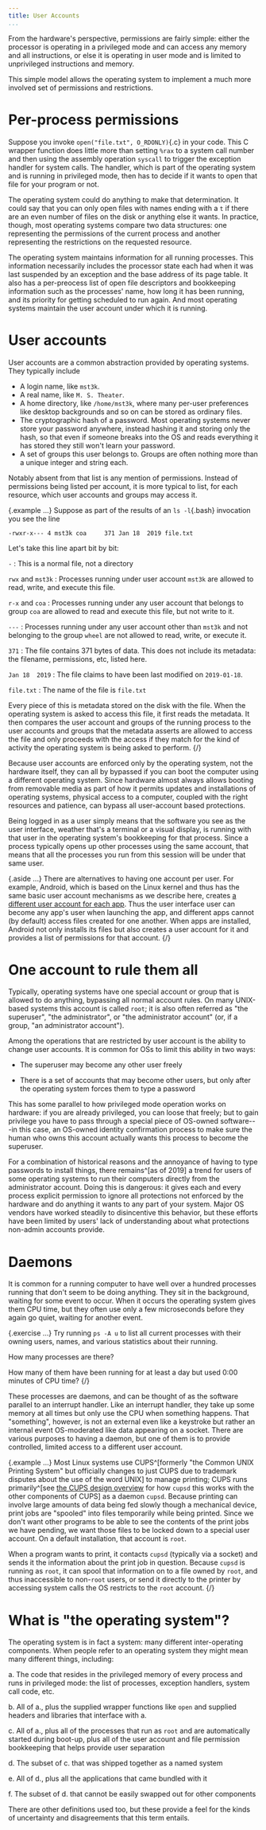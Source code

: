 ```yaml
---
title: User Accounts
...
```


From the hardware's perspective, permissions are fairly simple:
either the processor is operating in a privileged mode
and can access any memory and all instructions,
or else it is operating in user mode and is limited to unprivileged instructions and memory.

This simple model allows the operating system to implement
a much more involved set of permissions and restrictions.

# Per-process permissions

Suppose you invoke `open("file.txt", O_RDONLY)`{.c} in your code.
This C wrapper function does little more than setting `%rax` to a system call number and then using the assembly operation `syscall` to trigger the exception handler for system calls.
The handler, which is part of the operating system and is running in privileged mode, then has to decide if it wants to open that file for your program or not.

The operating system could do anything to make that determination.
It could say that you can only open files with names ending with a `t` if there are an even number of files on the disk or anything else it wants.
In practice, though, most operating systems compare two data structures:
one representing the permissions of the current process
and another representing the restrictions on the requested resource.

The operating system maintains information for all running processes.
This information necessarily includes the processor state each had when it was last suspended by an exception and the base address of its page table.
It also has a per-preocess list of open file descriptors
and bookkeeping information
such as the processes' name, how long it has been running,
and its priority for getting scheduled to run again.
And most operating systems maintain the user account under which it is running.

# User accounts

User accounts are a common abstraction provided by operating systems.
They typically include

- A login name, like `mst3k`.
- A real name, like `M. S. Theater`.
- A home directory, like `/home/mst3k`, where many per-user preferences like desktop backgrounds and so on can be stored as ordinary files.
- The cryptographic hash of a password. Most operating systems never store your password anywhere, instead hashing it and storing only the hash, so that even if someone breaks into the OS and reads everything it has stored they still won't learn your password.
- A set of groups this user belongs to. Groups are often nothing more than a unique integer and string each.

Notably absent from that list is any mention of permissions.
Instead of permissions being listed per account,
it is more typical to list, for each resource, which user accounts and groups may access it.

{.example ...} Suppose as part of the results of an `ls -l`{.bash}
invocation you see the line

	-rwxr-x--- 4 mst3k coa     371 Jan 18  2019 file.txt

Let's take this line apart bit by bit:

`-`
:	This is a normal file, not a directory

`rwx` and `mst3k`
:	Processes running under user account `mst3k` are allowed to read, write, and execute this file.

`r-x` and `coa`
:	Processes running under any user account that belongs to group `coa` are allowed to read and execute this file, but not write to it.

`---`
:	Processes running under any user account other than `mst3k` and not belonging to the group `wheel` are not allowed to read, write, or execute it.

`371`
:	The file contains 371 bytes of data.
	This does not include its metadata: the filename, permissions, etc, listed here.

`Jan 18  2019`
:	The file claims to have been last modified on `2019-01-18`.

`file.txt`
:	The name of the file is `file.txt`

Every piece of this is metadata stored on the disk with the file.
When the operating system is asked to access this file,
it first reads the metadata.
It then compares the user account and groups of the running process
to the user accounts and groups that the metadata asserts are allowed to access the file
and only proceeds with the access if they match for the kind of activity
the operating system is being asked to perform.
{/}

Because user accounts are enforced only by the operating system,
not the hardware itself,
they can all by bypassed if you can boot the computer
using a different operating system.
Since hardware almost always allows booting from removable media
as part of how it permits updates and installations of operating systems,
physical access to a computer, coupled with the right resources and patience,
can bypass all user-account based protections.

Being logged in as a user
simply means that the software you see as the user interface,
weather that's a terminal or a visual display,
is running with that user in the operating system's bookkeeping for that process.
Since a process typically opens up other processes using the same account,
that means that all the processes you run from this session will be under that same user.

{.aside ...}
There are alternatives to having one account per user.
For example, Android, which is based on the Linux kernel and thus has the same basic user account mechanisms as we describe here,
creates [a different user account for each app](https://source.android.com/security/app-sandbox).
Thus the user interface user can become any app's user when launching the app,
and different apps cannot (by default) access files created for one another.
When apps are installed, Android not only installs its files
but also creates a user account for it and provides a list of permissions for that account.
{/}

# One account to rule them all

Typically, operating systems have one special account
or group
that is allowed to do anything, bypassing all normal account rules.
On many UNIX-based systems this account is called `root`;
it is also often referred as "the superuser", "the administrator", or "the administrator account"
(or, if a group, "an administrator account").

Among the operations that are restricted by user account
is the ability to change user accounts.
It is common for OSs to limit this ability in two ways:

- The superuser may become any other user freely

- There is a set of accounts that may become other users,
	but only after the operating system forces them to type a password

This has some parallel to how privileged mode operation works on hardware:
if you are already privileged, you can loose that freely;
but to gain privilege you have to pass through a special piece of OS-owned software---in this case, an OS-owned identity confirmation process to make sure the human who owns this account actually wants this process to become the superuser.

For a combination of historical reasons and the annoyance of having to type passwords to install things,
there remains^[as of 2019] a trend for users of some operating systems
to run their computers directly from the administrator account.
Doing this is dangerous: it gives each and every process
explicit permission to ignore all protections not enforced by the hardware
and do anything it wants to any part of your system.
Major OS vendors have worked steadily to disincentive this behavior,
but these efforts have been limited by users' lack of understanding
about what protections non-admin accounts provide.

# Daemons

It is common for a running computer to have well over a hundred processes running
that don't seem to be doing anything.
They sit in the background, waiting for some event to occur.
When it occurs the operating system gives them CPU time,
but they often use only a few microseconds before they again go quiet,
waiting for another event.

{.exercise ...}
Try running `ps -A u` to list all current processes with their owning users,
names, and various statistics about their running.

How many processes are there?

How many of them have been running for at least a day but used 0:00 minutes of CPU time?
{/}

These processes are daemons, and can be thought of as the software parallel
to an interrupt handler.
Like an interrupt handler, they take up some memory at all times
but only use the CPU when something happens.
That "something", however, is not an external even like a keystroke
but rather an internal event OS-moderated like data appearing on a socket.
There are various purposes to having a daemon,
but one of them is to provide controlled, limited access to a different user account.

{.example ...}
Most Linux systems use CUPS^[formerly "the Common UNIX Printing System" but officially changes to just CUPS due to trademark disputes about the use of the word UNIX] to manage printing;
CUPS runs primarily^[see [the CUPS design overview](https://www.cups.org/doc/spec-design.html) for how `cupsd` this works with the other components of CUPS] as a daemon `cupsd`.
Because printing can involve large amounts of data being fed slowly though a mechanical device,
print jobs are "spooled" into files temporarily while being printed.
Since we don't want other programs to be able to see the contents of the print jobs we have pending, we want those files to be locked down to a special user account.
On a default installation, that account is `root`.

When a program wants to print, it contacts `cupsd`
(typically via a socket)
and sends it the information about the print job in question.
Because `cupsd` is running as `root`, it can spool that information on to a file owned by `root`, and thus inaccessible to non-`root` users,
or send it directly to the printer by accessing system calls
the OS restricts to the `root` account.
{/}

# What is "the operating system"?

The operating system is in fact a system:
many different inter-operating components.
When people refer to an operating system they might mean
many different things, including:

a.  The code that resides in the privileged memory of every process
	and runs in privileged mode:
	the list of processes, exception handlers, system call code, etc.

b.  All of a., plus the supplied wrapper functions like `open`
	and supplied headers and libraries that interface with a.

c.  All of a., plus all of the processes that run as `root`
	and are automatically started during boot-up,
	plus all of the user account and file permission bookkeeping that helps provide user separation

d.  The subset of c. that was shipped together as a named system

e.  All of d., plus all the applications that came bundled with it

f.  The subset of d. that cannot be easily swapped out for other components

There are other definitions used too, but these provide a feel for the kinds of uncertainty and disagreements that this term entails.
